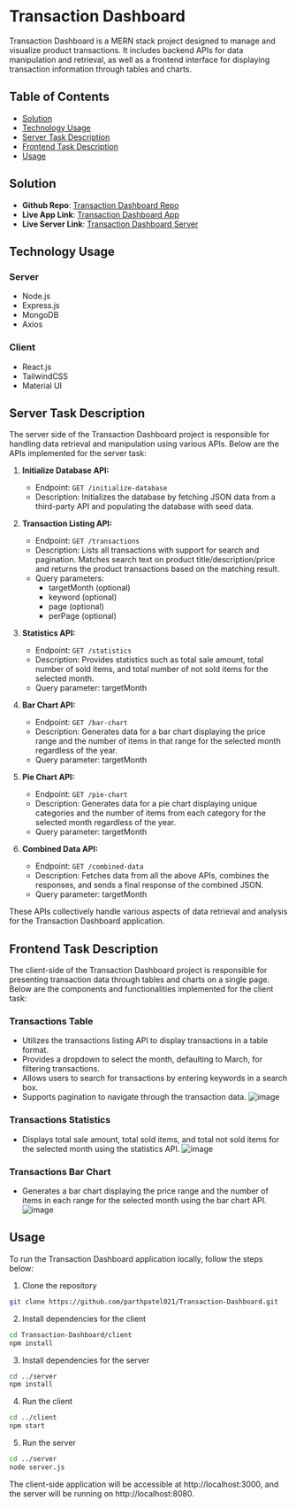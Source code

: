 # Transaction Dashboard

Transaction Dashboard is a MERN stack project designed to manage and visualize product transactions. It includes backend APIs for data manipulation and retrieval, as well as a frontend interface for displaying transaction information through tables and charts.

## Table of Contents

- [Solution](#solution)
- [Technology Usage](#technology-usage)
- [Server Task Description](#server-task-description)
- [Frontend Task Description](#frontend-task-description)
- [Usage](#usage)

## Solution
- **Github Repo**: [Transaction Dashboard Repo](https://github.com/parthpatel021/Transaction-Dashboard)
- **Live App Link**: [Transaction Dashboard App](https://transaction-dashboard-302d.onrender.com/)
- **Live Server Link**: [Transaction Dashboard Server](https://transaction-dashboard-server.onrender.com)

## Technology Usage

### Server
- Node.js
- Express.js
- MongoDB
- Axios

### Client
- React.js
- TailwindCSS
- Material UI


## Server Task Description

The server side of the Transaction Dashboard project is responsible for handling data retrieval and manipulation using various APIs. Below are the APIs implemented for the server task:

1. **Initialize Database API:**
   - Endpoint: `GET /initialize-database`
   - Description: Initializes the database by fetching JSON data from a third-party API and populating the database with seed data.

2. **Transaction Listing API:**
   - Endpoint: `GET /transactions`
   - Description: Lists all transactions with support for search and pagination. Matches search text on product title/description/price and returns the product transactions based on the matching result.
   - Query parameters:
     - targetMonth (optional)
     - keyword (optional)
     - page (optional)
     - perPage (optional)

3. **Statistics API:**
   - Endpoint: `GET /statistics`
   - Description: Provides statistics such as total sale amount, total number of sold items, and total number of not sold items for the selected month.
   - Query parameter: targetMonth

4. **Bar Chart API:**
   - Endpoint: `GET /bar-chart`
   - Description: Generates data for a bar chart displaying the price range and the number of items in that range for the selected month regardless of the year.
   - Query parameter: targetMonth

5. **Pie Chart API:**
   - Endpoint: `GET /pie-chart`
   - Description: Generates data for a pie chart displaying unique categories and the number of items from each category for the selected month regardless of the year.
   - Query parameter: targetMonth

6. **Combined Data API:**
   - Endpoint: `GET /combined-data`
   - Description: Fetches data from all the above APIs, combines the responses, and sends a final response of the combined JSON.
   - Query parameter: targetMonth

These APIs collectively handle various aspects of data retrieval and analysis for the Transaction Dashboard application.

## Frontend Task Description

The client-side of the Transaction Dashboard project is responsible for presenting transaction data through tables and charts on a single page. Below are the components and functionalities implemented for the client task:

### Transactions Table
- Utilizes the transactions listing API to display transactions in a table format.
- Provides a dropdown to select the month, defaulting to March, for filtering transactions.
- Allows users to search for transactions by entering keywords in a search box.
- Supports pagination to navigate through the transaction data.
![image](https://github.com/parthpatel021/Transaction-Dashboard/assets/75678394/044681ec-caa7-4187-8d92-0e8704b6ff4b)


### Transactions Statistics
- Displays total sale amount, total sold items, and total not sold items for the selected month using the statistics API.
![image](https://github.com/parthpatel021/Transaction-Dashboard/assets/75678394/1f7a0aa5-d6ef-48cb-97c3-b510fb04c5ad)

### Transactions Bar Chart
- Generates a bar chart displaying the price range and the number of items in each range for the selected month using the bar chart API.
![image](https://github.com/parthpatel021/Transaction-Dashboard/assets/75678394/ee8c5cc8-1fb3-45d1-8ae1-aa91cd3126d3)

## Usage

To run the Transaction Dashboard application locally, follow the steps below:

1. Clone the repository
```bash
git clone https://github.com/parthpatel021/Transaction-Dashboard.git
```
2. Install dependencies for the client
```bash
cd Transaction-Dashboard/client
npm install
```
3. Install dependencies for the server
```bash
cd ../server
npm install
```
4. Run the client
```bash
cd ../client
npm start
```
5. Run the server
```bash
cd ../server
node server.js
```
The client-side application will be accessible at http://localhost:3000, and the server will be running on http://localhost:8080.
